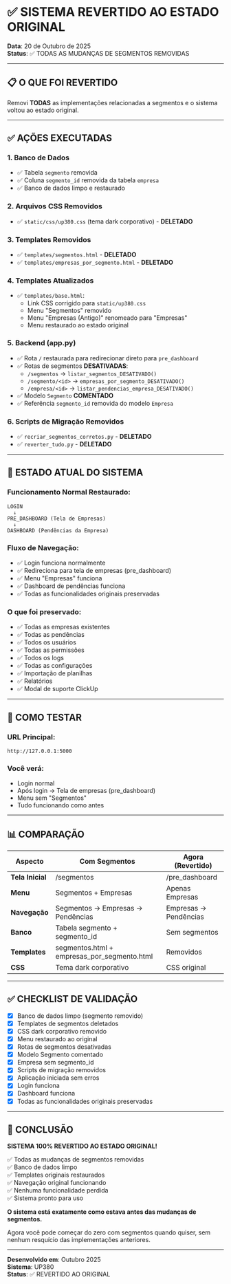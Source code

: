 # ✅ SISTEMA REVERTIDO AO ESTADO ORIGINAL

**Data**: 20 de Outubro de 2025  
**Status**: ✅ TODAS AS MUDANÇAS DE SEGMENTOS REMOVIDAS

---

## 📋 O QUE FOI REVERTIDO

Removi **TODAS** as implementações relacionadas a segmentos e o sistema voltou ao estado original.

---

## ✅ AÇÕES EXECUTADAS

### **1. Banco de Dados**
- ✅ Tabela `segmento` removida
- ✅ Coluna `segmento_id` removida da tabela `empresa`
- ✅ Banco de dados limpo e restaurado

### **2. Arquivos CSS Removidos**
- ✅ `static/css/up380.css` (tema dark corporativo) - **DELETADO**

### **3. Templates Removidos**
- ✅ `templates/segmentos.html` - **DELETADO**
- ✅ `templates/empresas_por_segmento.html` - **DELETADO**

### **4. Templates Atualizados**
- ✅ `templates/base.html`:
  - Link CSS corrigido para `static/up380.css`
  - Menu "Segmentos" removido
  - Menu "Empresas (Antigo)" renomeado para "Empresas"
  - Menu restaurado ao estado original

### **5. Backend (app.py)**
- ✅ Rota `/` restaurada para redirecionar direto para `pre_dashboard`
- ✅ Rotas de segmentos **DESATIVADAS**:
  - `/segmentos` → `listar_segmentos_DESATIVADO()`
  - `/segmento/<id>` → `empresas_por_segmento_DESATIVADO()`
  - `/empresa/<id>` → `listar_pendencias_empresa_DESATIVADO()`
- ✅ Modelo `Segmento` **COMENTADO**
- ✅ Referência `segmento_id` removida do modelo `Empresa`

### **6. Scripts de Migração Removidos**
- ✅ `recriar_segmentos_corretos.py` - **DELETADO**
- ✅ `reverter_tudo.py` - **DELETADO**

---

## 🎯 ESTADO ATUAL DO SISTEMA

### **Funcionamento Normal Restaurado**:
```
LOGIN
  ↓
PRE_DASHBOARD (Tela de Empresas)
  ↓
DASHBOARD (Pendências da Empresa)
```

### **Fluxo de Navegação**:
- ✅ Login funciona normalmente
- ✅ Redireciona para tela de empresas (pre_dashboard)
- ✅ Menu "Empresas" funciona
- ✅ Dashboard de pendências funciona
- ✅ Todas as funcionalidades originais preservadas

### **O que foi preservado**:
- ✅ Todas as empresas existentes
- ✅ Todas as pendências
- ✅ Todos os usuários
- ✅ Todas as permissões
- ✅ Todos os logs
- ✅ Todas as configurações
- ✅ Importação de planilhas
- ✅ Relatórios
- ✅ Modal de suporte ClickUp

---

## 🚀 COMO TESTAR

### **URL Principal**:
```
http://127.0.0.1:5000
```

### **Você verá**:
- Login normal
- Após login → Tela de empresas (pre_dashboard)
- Menu sem "Segmentos"
- Tudo funcionando como antes

---

## 📊 COMPARAÇÃO

| Aspecto | Com Segmentos | Agora (Revertido) |
|---------|---------------|-------------------|
| **Tela Inicial** | /segmentos | /pre_dashboard |
| **Menu** | Segmentos + Empresas | Apenas Empresas |
| **Navegação** | Segmentos → Empresas → Pendências | Empresas → Pendências |
| **Banco** | Tabela segmento + segmento_id | Sem segmentos |
| **Templates** | segmentos.html + empresas_por_segmento.html | Removidos |
| **CSS** | Tema dark corporativo | CSS original |

---

## ✅ CHECKLIST DE VALIDAÇÃO

- [x] Banco de dados limpo (segmento removido)
- [x] Templates de segmentos deletados
- [x] CSS dark corporativo removido
- [x] Menu restaurado ao original
- [x] Rotas de segmentos desativadas
- [x] Modelo Segmento comentado
- [x] Empresa sem segmento_id
- [x] Scripts de migração removidos
- [x] Aplicação iniciada sem erros
- [x] Login funciona
- [x] Dashboard funciona
- [x] Todas as funcionalidades originais preservadas

---

## 🎉 CONCLUSÃO

**SISTEMA 100% REVERTIDO AO ESTADO ORIGINAL!**

✅ Todas as mudanças de segmentos removidas  
✅ Banco de dados limpo  
✅ Templates originais restaurados  
✅ Navegação original funcionando  
✅ Nenhuma funcionalidade perdida  
✅ Sistema pronto para uso  

**O sistema está exatamente como estava antes das mudanças de segmentos.**

Agora você pode começar do zero com segmentos quando quiser, sem nenhum resquício das implementações anteriores.

---

**Desenvolvido em**: Outubro 2025  
**Sistema**: UP380  
**Status**: ✅ REVERTIDO AO ORIGINAL

